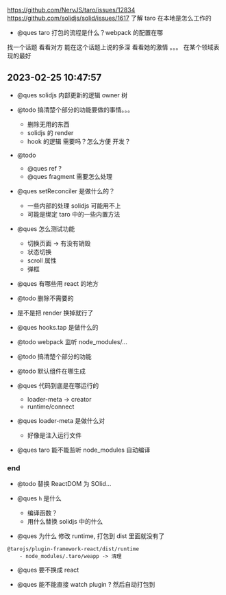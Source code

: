 https://github.com/NervJS/taro/issues/12834
https://github.com/solidjs/solid/issues/1617
了解 taro 在本地是怎么工作的

- @ques taro 打包的流程是什么？webpack 的配置在哪

找一个话题 看看对方 能在这个话题上说的多深 看看她的激情 。。。
在某个领域表现的最好

## 2023-02-25 10:47:57

- @ques solidjs 内部更新的逻辑 owner 树

- @todo 搞清楚个部分的功能要做的事情。。。

  - 删除无用的东西
  - solidjs 的 render
  - hook 的逻辑 需要吗？怎么方便 开发？

- @todo

  - @ques ref ?
  - @ques fragment 需要怎么处理

- @ques setReconciler 是做什么的？

  - 一些内部的处理 solidjs 可能用不上
  - 可能是绑定 taro 中的一些内置方法

- @ques 怎么测试功能

  - 切换页面 -> 有没有销毁
  - 状态切换
  - scroll 属性
  - 弹框

- @ques 有哪些用 react 的地方

- @todo 删除不需要的

- 是不是把 render 换掉就行了

- @ques hooks.tap 是做什么的

- @todo webpack 监听 node_modules/...

- @todo 搞清楚个部分的功能
- @todo 默认组件在哪生成

- @ques 代码到底是在哪运行的

  - loader-meta -> creator
  - runtime/connect

- @ques loader-meta 是做什么对

  - 好像是注入运行文件

- @ques taro 能不能监听 node_modules 自动编译

### end

- @todo 替换 ReactDOM 为 SOlid...

- @ques `h` 是什么

  - 编译函数？
  - 用什么替换 solidjs 中的什么

- @ques 为什么 修改 runtime, 打包到 dist 里面就没有了

```
@tarojs/plugin-framework-react/dist/runtime
    - node_modules/.taro/weapp -> 清理
```

- @ques 要不换成 react

- @ques 能不能直接 watch plugin ? 然后自动打包到

